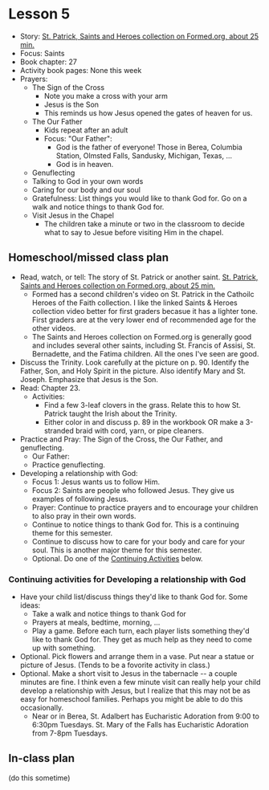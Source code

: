 # Lesson 5
- Story: [St. Patrick, Saints and Heroes collection on Formed.org, about 25 min.](https://watch.formed.org/the-saints-and-heroes-collection/season:1/videos/patrick-brave-shepherd-of-the-emerald-isle) 
- Focus: Saints 
- Book chapter: 27
- Activity book pages: None this week
- Prayers:
  - The Sign of the Cross
     - Note you make a cross with your arm
     - Jesus is the Son
     - This reminds us how Jesus opened the gates of heaven for us.
  - The Our Father
    - Kids repeat after an adult
    - Focus: "Our Father": 
      - God is the father of everyone!  Those in Berea, Columbia Station, Olmsted Falls, Sandusky, Michigan, Texas, ...
      - God is in heaven.  
  - Genuflecting
  - Talking to God in your own words
  - Caring for our body and our soul
  - Gratefulness: List things you would like to thank God for.  Go on a walk and notice things to thank God for.
  - Visit Jesus in the Chapel
    - The children take a minute or two in the classroom to decide what to say to Jesue before visiting Him in the chapel.
  
## Homeschool/missed class plan
- Read, watch, or tell: The story of St. Patrick or another saint.  [St. Patrick, Saints and Heroes collection on Formed.org, about 25 min.](https://watch.formed.org/the-saints-and-heroes-collection/season:1/videos/patrick-brave-shepherd-of-the-emerald-isle)    
  - Formed has a second children's video on St. Patrick in the Cathoilc Heroes of the Faith collection.  I like the linked Saints & Heroes collection video better for first graders becasue it has a lighter tone.  First graders are at the very lower end of recommended age for the other videos. 
  - The Saints and Heroes collection on Formed.org is generally good and includes several other saints, including St. Francis of Assisi, St. Bernadette, and the Fatima children.  All the ones I've seen are good.
- Discuss the Trinity.  Look carefully at the picture on p. 90.  Identify the Father, Son, and Holy Spirit in the picture.  Also identify Mary and St. Joseph.  Emphasize that Jesus is the Son.  
- Read: Chapter 23.
  - Activities: 
     - Find a few 3-leaf clovers in the grass.  Relate this to how St. Patrick taught the Irish about the Trinity.
     - Either color in and discuss p. 89 in the workbook OR make a 3-stranded braid with cord, yarn, or pipe cleaners.
- Practice and Pray: The Sign of the Cross, the Our Father, and genuflecting.
  - Our Father: 
  - Practice genuflecting.  
- Developing a relationship with God:
  - Focus 1: Jesus wants us to follow Him.
  - Focus 2: Saints are people who followed Jesus.  They give us examples of following Jesus.  
  - Prayer: Continue to practice prayers and to encourage your children to also pray in their own words.
  - Continue to notice things to thank God for.  This is a continuing theme for this semester.  
  - Continue to discuss how to care for your body and care for your soul.  This is another major theme for this semester.
  - Optional.  Do one of the [Continuing Activities](#ContinuingActivities) below. 
  
### <a name="ContinuingActivities"> Continuing activities for Developing a relationship with God </a>
- Have your child list/discuss things they'd like to thank God for.  Some ideas:
    - Take a walk and notice things to thank God for
    - Prayers at meals, bedtime, morning, ...
    - Play a game.  Before each turn, each player lists something they'd like to thank God for.  They get as much help as they need to come up with something.
 - Optional. Pick flowers and arrange them in a vase.  Put near a statue or picture of Jesus.  (Tends to be a fovorite activity in class.)
 - Optional. Make a short visit to Jesus in the tabernacle -- a couple minutes are fine.  I think even a few minute visit can really help your child develop a relationship with Jesus, but I realize that this may not be as easy for homeschool families.  Perhaps you might be able to do this occasionally.  
    - Near or in Berea, St. Adalbert has Eucharistic Adoration from 9:00 to 6:30pm Tuesdays.  St. Mary of the Falls has Eucharistic Adoration from 7-8pm Tuesdays. 
  
## In-class plan  
(do this sometime)